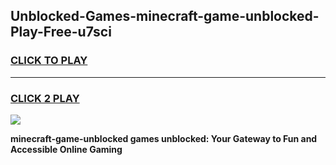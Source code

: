 
## Unblocked-Games-minecraft-game-unblocked-Play-Free-u7sci
<h3>
<a href="https://premium76.site?title=minecraft-game-unblocked&ref=24M">CLICK TO PLAY</a></h3>
<hr>

<h3>
<a href="https://premium76.site?title=minecraft-game-unblocked&ref=24M">CLICK 2 PLAY</a>
  
</h3>

<a href="https://premium76.site?title=minecraft-game-unblocked&ref=24M"><img src="https://clearcache.store/games.png"></a>


**minecraft-game-unblocked games unblocked: Your Gateway to Fun and Accessible Online Gaming**
